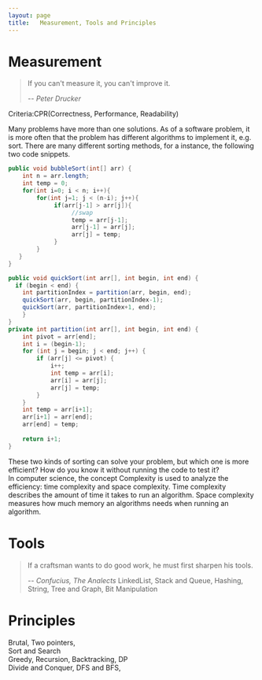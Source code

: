 ```yaml
---
layout: page
title:   Measurement, Tools and Principles
---
```


# Measurement
> If you can't measure it, you can't improve it.
>
> -- <cite>Peter Drucker</cite> 


Criteria:CPR(Correctness, Performance, Readability)  

Many problems have more than one solutions. As of a software problem, it is more often that the problem has different algorithms to implement it, e.g. sort. There are many different sorting methods, for a instance, the following two code snippets.  
```java
public void bubbleSort(int[] arr) {  
    int n = arr.length;  
    int temp = 0;  
    for(int i=0; i < n; i++){  
        for(int j=1; j < (n-i); j++){  
             if(arr[j-1] > arr[j]){  
                  //swap  
                  temp = arr[j-1];  
                  arr[j-1] = arr[j];  
                  arr[j] = temp;  
             }    
        }  
   }  
}  
```
```java
public void quickSort(int arr[], int begin, int end) {
  if (begin < end) {
    int partitionIndex = partition(arr, begin, end);
    quickSort(arr, begin, partitionIndex-1);
    quickSort(arr, partitionIndex+1, end);
    }
}
private int partition(int arr[], int begin, int end) {
    int pivot = arr[end];
    int i = (begin-1);
    for (int j = begin; j < end; j++) {
        if (arr[j] <= pivot) {
            i++;
            int temp = arr[i];
            arr[i] = arr[j];
            arr[j] = temp;
        }
    }
    int temp = arr[i+1];
    arr[i+1] = arr[end];
    arr[end] = temp;
    
    return i+1;
}
```
These two kinds of sorting can solve your problem, but which one is more efficient? How do you know it without running the code to test it?  
In computer science, the concept Complexity is used to analyze the efficiency: time complexity and space complexity. Time complexity describes the amount of time it takes to run an algorithm. Space complexity measures how much memory an algorithms needs when running an algorithm.  

# Tools
> If a craftsman wants to do good work, he must first sharpen his tools.
>
> -- <cite>Confucius, The Analects</cite> 
LinkedList, Stack and Queue, Hashing, String, Tree and Graph, Bit Manipulation


# Principles

Brutal, Two pointers,   
Sort and Search  
Greedy, Recursion, Backtracking,  DP  
Divide and Conquer, DFS and BFS,  
